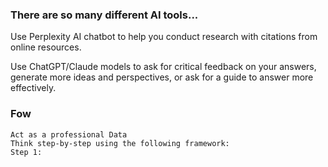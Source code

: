 ### There are so many different AI tools...

Use Perplexity AI chatbot to help you conduct research with citations from online resources. 

Use ChatGPT/Claude models to ask for critical feedback on your answers, generate more ideas and perspectives, or ask for a guide to answer more effectively. 

### Fow
```
Act as a professional Data 
Think step-by-step using the following framework:
Step 1: 
```

